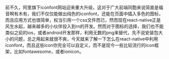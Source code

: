 前不久，阿里旗下iconfont网站迎来重大升级，这对于广大前端同胞来说简直是福音啊有木有，我们不仅仅能做出纯色的iconfont，还能在页面中插入多色的图标，而且应用方式也很简单，权当引用一个css文件而已，然而现在react-native正是风生水起，越来越多的小伙伴投入到rn的开发。然而对于图标的选择，我们也不能类似之前的ios，或者android开发那样，利用无数的png来替代，先不说安装包大小的问题，总之用起来就很不爽，今天就来了解一下怎么在react-native中利用iconfont，而且这些icon你完全可以自定义，而不是现今一些比较流行的icon框架，比如fontawesome，或者ionicon。